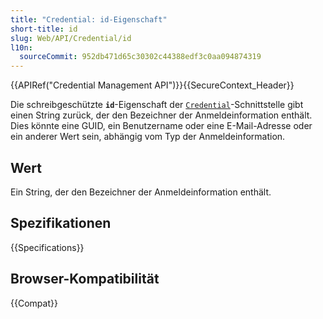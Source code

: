 ```yaml
---
title: "Credential: id-Eigenschaft"
short-title: id
slug: Web/API/Credential/id
l10n:
  sourceCommit: 952db471d65c30302c44388edf3c0aa094874319
---
```


{{APIRef("Credential Management API")}}{{SecureContext_Header}}

Die schreibgeschützte **`id`**-Eigenschaft der [`Credential`](/de/docs/Web/API/Credential)-Schnittstelle gibt einen String zurück, der den Bezeichner der Anmeldeinformation enthält. Dies könnte eine GUID, ein Benutzername oder eine E-Mail-Adresse oder ein anderer Wert sein, abhängig vom Typ der Anmeldeinformation.

## Wert

Ein String, der den Bezeichner der Anmeldeinformation enthält.

## Spezifikationen

{{Specifications}}

## Browser-Kompatibilität

{{Compat}}
